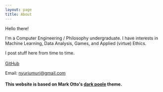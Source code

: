 ```yaml
---
layout: page
title: About
---
```



Hello there!

I'm a Computer Engineering / Philosophy undergraduate. I have interests in Machine Learning, Data Analysis, Games, and Applied (virtue) Ethics.

I post stuff here from time to time.
\
\
[GitHub](https://github.com/nyuriumuri)

Email: nyuriumuri@gmail.com


#### This website is based on Mark Otto's [dark poole](https://github.com/andrewhwanpark/dark-poole) theme.

